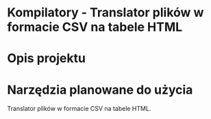 # Kompilatory - Translator plików w formacie CSV na tabele HTML

# Opis projektu

# Narzędzia planowane do użycia


Translator plików w formacie CSV na tabele HTML.
